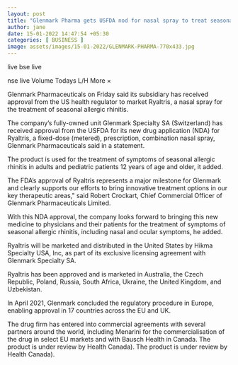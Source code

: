 ```yaml
---
layout: post
title: "Glenmark Pharma gets USFDA nod for nasal spray to treat seasonal allergic rhinitis"
author: jane 
date: 15-01-2022 14:47:54 +05:30 
categories: [ BUSINESS ] 
image: assets/images/15-01-2022/GLENMARK-PHARMA-770x433.jpg
---
```

live bse live

nse live Volume Todays L/H More ×

Glenmark Pharmaceuticals on Friday said its subsidiary has received approval from the US health regulator to market Ryaltris, a nasal spray for the treatment of seasonal allergic rhinitis.

The company’s fully-owned unit Glenmark Specialty SA (Switzerland) has received approval from the USFDA for its new drug application (NDA) for Ryaltris, a fixed-dose (metered), prescription, combination nasal spray, Glenmark Pharmaceuticals said in a statement.

The product is used for the treatment of symptoms of seasonal allergic rhinitis in adults and pediatric patients 12 years of age and older, it added.

The FDA’s approval of Ryaltris represents a major milestone for Glenmark and clearly supports our efforts to bring innovative treatment options in our key therapeutic areas," said Robert Crockart, Chief Commercial Officer of Glenmark Pharmaceuticals Limited.

With this NDA approval, the company looks forward to bringing this new medicine to physicians and their patients for the treatment of symptoms of seasonal allergic rhinitis, including nasal and ocular symptoms, he added.

Ryaltris will be marketed and distributed in the United States by Hikma Specialty USA, Inc, as part of its exclusive licensing agreement with Glenmark Specialty SA.

Ryaltris has been approved and is marketed in Australia, the Czech Republic, Poland, Russia, South Africa, Ukraine, the United Kingdom, and Uzbekistan.

In April 2021, Glenmark concluded the regulatory procedure in Europe, enabling approval in 17 countries across the EU and UK.

The drug firm has entered into commercial agreements with several partners around the world, including Menarini for the commercialisation of the drug in select EU markets and with Bausch Health in Canada. The product is under review by Health Canada). The product is under review by Health Canada).